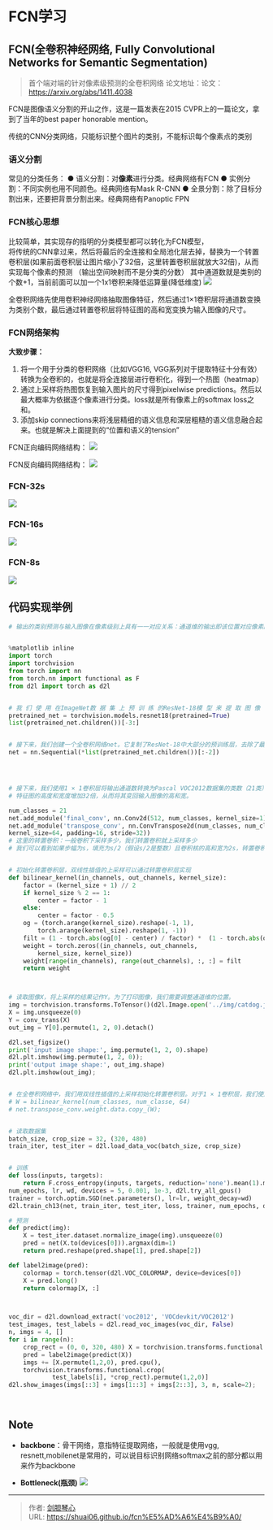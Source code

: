 # FCN学习

<script type="text/javascript" src="/js/src/bai.js"></script>

## FCN(全卷积神经网络, Fully Convolutional Networks for Semantic Segmentation)
> 首个端对端的针对像素级预测的全卷积网络
论文地址：论文：https://arxiv.org/abs/1411.4038

FCN是图像语义分割的开山之作，这是一篇发表在2015 CVPR上的一篇论文，拿到了当年的best paper honorable mention。

传统的CNN分类网络，只能标识整个图片的类别，不能标识每个像素点的类别



### 语义分割
常见的分类任务：
● 语义分割：对**像素**进行分类。经典网络有FCN
● 实例分割：不同实例也用不同颜色。经典网络有Mask R-CNN
● 全景分割：除了目标分割出来，还要把背景分割出来。经典网络有Panoptic FPN






### FCN核心思想
比较简单，其实现存的指明的分类模型都可以转化为FCN模型，  
将传统的CNN拿过来，然后将最后的全连接和全局池化层去掉，替换为一个转置卷积层(如果前面卷积层让图片缩小了32倍，这里转置卷积层就放大32倍)，从而实现每个像素的预测 （输出空间映射而不是分类的分数）
其中通道数就是类别的个数+1，当前前面可以加一个1x1卷积来降低运算量(降低维度)
![](https://image.geoer.cn/20221003111119.png)


全卷积⽹络先使⽤卷积神经⽹络抽取图像特征，然后通过1×1卷积层将通道数变换为类别个数，最后通过转置卷积层将特征图的⾼和宽变换为输⼊图像的尺⼨。



### FCN网络架构
**大致步骤：**
1. 将一个用于分类的卷积网络（比如VGG16, VGG系列对于提取特征十分有效）转换为全卷积的，也就是将全连接层进行卷积化，得到一个热图（heatmap）
2. 通过上采样将热图恢复到输入图片的尺寸得到pixelwise predictions。然后以最大概率为依据逐个像素进行分类。loss就是所有像素上的softmax loss之和。
3. 添加skip connections来将浅层精细的语义信息和深层粗糙的语义信息融合起来。也就是解决上面提到的“位置和语义的tension”

  

    
FCN正向编码网络结构：
![](https://image.geoer.cn/20221003111759.png)




FCN反向编码网络结构：
![](https://image.geoer.cn/20221003111902.png)



### FCN-32s
![](https://image.geoer.cn/20221003112244.png)



### FCN-16s
![](https://image.geoer.cn/20221003112257.png)



### FCN-8s
![](https://image.geoer.cn/20221003112316.png)



## 代码实现举例

```python
# 输出的类别预测与输⼊图像在像素级别上具有⼀⼀对应关系：通道维的输出即该位置对应像素的类别预测。


%matplotlib inline
import torch
import torchvision
from torch import nn
from torch.nn import functional as F
from d2l import torch as d2l


# 我 们 使 ⽤ 在ImageNet数 据 集 上 预 训 练 的ResNet-18模 型 来 提 取 图 像 特 征， 并 将 该 ⽹ 络 记为pretrained_net。ResNet-18模型的最后⼏层包括全局平均汇聚层和全连接层，然⽽全卷积⽹络中不需要它们。
pretrained_net = torchvision.models.resnet18(pretrained=True)
list(pretrained_net.children())[-3:]


# 接下来，我们创建⼀个全卷积⽹络net。它复制了ResNet-18中⼤部分的预训练层，去除了最后的全局平均汇聚层和最接近输出的全连接层。
net = nn.Sequential(*list(pretrained_net.children())[:-2])




# 接下来，我们使⽤1 × 1卷积层将输出通道数转换为Pascal VOC2012数据集的类数（21类）。最后，我们需要将
# 特征图的⾼度和宽度增加32倍，从⽽将其变回输⼊图像的⾼和宽。

num_classes = 21
net.add_module('final_conv', nn.Conv2d(512, num_classes, kernel_size=1))
net.add_module('transpose_conv', nn.ConvTranspose2d(num_classes, num_classes,
kernel_size=64, padding=16, stride=32))
# 这里的转置卷积：一般卷积下采样多少，我们转置卷积就上采样多少
# 我们可以看到如果步幅为s，填充为s/2（假设s/2是整数）且卷积核的⾼和宽为2s，转置卷积核会将输⼊的⾼和宽分别放⼤s倍


# 初始化转置卷积层，双线性插值的上采样可以通过转置卷积层实现
def bilinear_kernel(in_channels, out_channels, kernel_size):
    factor = (kernel_size + 1) // 2
    if kernel_size % 2 == 1:
        center = factor - 1
    else:
        center = factor - 0.5
    og = (torch.arange(kernel_size).reshape(-1, 1),
        torch.arange(kernel_size).reshape(1, -1))
    filt = (1 - torch.abs(og[0] - center) / factor) *  (1 - torch.abs(og[1] - center) / factor)
    weight = torch.zeros((in_channels, out_channels,
        kernel_size, kernel_size))
    weight[range(in_channels), range(out_channels), :, :] = filt
    return weight



# 读取图像X，将上采样的结果记作Y。为了打印图像，我们需要调整通道维的位置。
img = torchvision.transforms.ToTensor()(d2l.Image.open('../img/catdog.jpg'))
X = img.unsqueeze(0)
Y = conv_trans(X)
out_img = Y[0].permute(1, 2, 0).detach()

d2l.set_figsize()
print('input image shape:', img.permute(1, 2, 0).shape)
d2l.plt.imshow(img.permute(1, 2, 0));
print('output image shape:', out_img.shape)
d2l.plt.imshow(out_img);


# 在全卷积⽹络中，我们⽤双线性插值的上采样初始化转置卷积层。对于1 × 1卷积层，我们使⽤Xavier初始化参数。
# W = bilinear_kernel(num_classes, num_classe, 64)
# net.transpose_conv.weight.data.copy_(W);


# 读取数据集
batch_size, crop_size = 32, (320, 480)
train_iter, test_iter = d2l.load_data_voc(batch_size, crop_size)


# 训练
def loss(inputs, targets):
    return F.cross_entropy(inputs, targets, reduction='none').mean(1).mean(1)
num_epochs, lr, wd, devices = 5, 0.001, 1e-3, d2l.try_all_gpus()
trainer = torch.optim.SGD(net.parameters(), lr=lr, weight_decay=wd)
d2l.train_ch13(net, train_iter, test_iter, loss, trainer, num_epochs, devices)

# 预测
def predict(img):
    X = test_iter.dataset.normalize_image(img).unsqueeze(0)
    pred = net(X.to(devices[0])).argmax(dim=1)
    return pred.reshape(pred.shape[1], pred.shape[2])

def label2image(pred):
    colormap = torch.tensor(d2l.VOC_COLORMAP, device=devices[0])
    X = pred.long()
    return colormap[X, :]



voc_dir = d2l.download_extract('voc2012', 'VOCdevkit/VOC2012')
test_images, test_labels = d2l.read_voc_images(voc_dir, False)
n, imgs = 4, []
for i in range(n):
    crop_rect = (0, 0, 320, 480) X = torchvision.transforms.functional.crop(test_images[i], *crop_rect)
    pred = label2image(predict(X))
    imgs += [X.permute(1,2,0), pred.cpu(),
    torchvision.transforms.functional.crop(
            test_labels[i], *crop_rect).permute(1,2,0)]
d2l.show_images(imgs[::3] + imgs[1::3] + imgs[2::3], 3, n, scale=2);




```



## Note
- **backbone**：骨干网络，意指特征提取网络，一般就是使用vgg, resnett,mobilenet是常用的，可以说目标识别网络softmax之前的部分都以用来作为backbone

- **Bottleneck(瓶颈)**
![](https://image.geoer.cn/20221003112508.png)







---

> 作者: [剑胆琴心](http://shuai06.github.io)  
> URL: https://shuai06.github.io/fcn%E5%AD%A6%E4%B9%A0/  

